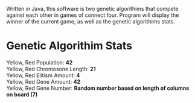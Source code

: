 Written in Java, this software is two genetic algorithims that compete against each other in games of connect four. Program will display the winner of the current game, as well as the genetic algorithims stats.

# Genetic Algorithim Stats
Yellow, Red Population: <b>42</b><br/>
Yellow, Red Chromosone Length: <b>21</b><br/>
Yellow, Red Elitism Amount: <b>4</b><br/>
Yellow, Red Gene Amount: <b>42</b><br/>
Yellow, Red Gene Number: <b>Random number based on length of columns on board (7)</b><br/>
